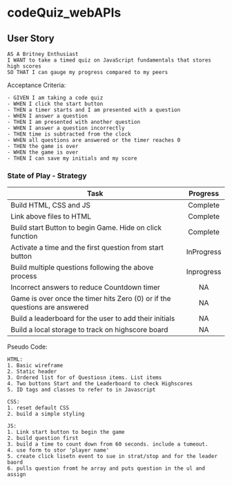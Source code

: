 # codeQuiz_webAPIs

## User Story

```
AS A Britney Enthusiast
I WANT to take a timed quiz on JavaScript fundamentals that stores high scores
SO THAT I can gauge my progress compared to my peers
```

Acceptance Criteria:
```
- GIVEN I am taking a code quiz
- WHEN I click the start button
- THEN a timer starts and I am presented with a question
- WHEN I answer a question
- THEN I am presented with another question
- WHEN I answer a question incorrectly
- THEN time is subtracted from the clock
- WHEN all questions are answered or the timer reaches 0
- THEN the game is over
- WHEN the game is over
- THEN I can save my initials and my score
```

### State of Play - Strategy

| Task       | Progress      | 
| ------------- |:-------------:| 
| Build HTML, CSS and JS      | Complete | 
| Link above files to HTML | Complete |
| Build start Button to begin Game. Hide on click function | Complete |
| Activate a time and the first question from start button | InProgress |
| Build multiple questions following the above process | Inprogress |
| Incorrect answers to reduce Countdown timer | NA |
| Game is over once the timer hits Zero (0) or if the questions are answered| NA |
| Build a leaderboard for the user to add their initials  | NA |
| Build a local storage to track on highscore board | NA |

Pseudo Code: 

```
HTML:
1. Basic wireframe
2. Static header
3. Ordered list for of Questiosn items. List items
4. Two buttons Start and the Leaderboard to check Highscores
5. ID tags and classes to refer to in Javascript
```
```
CSS: 
1. reset default CSS
2. build a simple styling 
```
```
JS: 
1. Link start button to begin the game
2. build question first
3. build a time to count down from 60 seconds. include a tumeout. 
4. use form to stor 'player name'
5. create click lisetn event to sue in strat/stop and for the leader baord 
6. pulls question fromt he array and puts question in the ul and assign
```